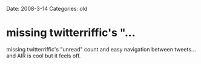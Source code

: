 Date: 2008-3-14
Categories: old

# missing twitterriffic's "...

missing twitterriffic's &quot;unread&quot; count and easy navigation between tweets... and AIR is cool but it feels off.
